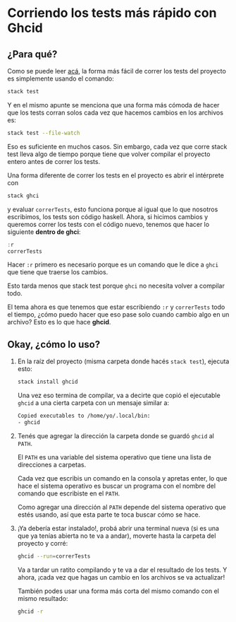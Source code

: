 # Corriendo los tests más rápido con Ghcid

## ¿Para qué?

Como se puede leer [acá](https://github.com/pdep-utn/enunciados-miercoles-noche/blob/master/pages/haskell/trabajo.md#pruebas-automatizadas), la forma más fácil de correr los tests del proyecto es simplemente usando el comando:

```bash
stack test
```

Y en el mismo apunte se menciona que una forma más cómoda de hacer que los tests corran solos cada vez que hacemos cambios en los archivos es:

```bash
stack test --file-watch
```

Eso es suficiente en muchos casos. Sin embargo, cada vez que corre stack test lleva algo de tiempo porque tiene que volver compilar el proyecto entero antes de correr los tests.

Una forma diferente de correr los tests en el proyecto es abrir el intérprete con

```bash
stack ghci
```

y evaluar `correrTests`, esto funciona porque al igual que lo que nosotros escribimos, los tests son código haskell. Ahora, si hicimos cambios y queremos correr los tests con el código nuevo, tenemos que hacer lo siguiente **dentro de ghci**:

```haskell
:r
correrTests
```

Hacer `:r` primero es necesario porque es un comando que le dice a `ghci` que tiene que traerse los cambios.

Esto tarda menos que stack test porque `ghci` no necesita volver a compilar todo.

El tema ahora es que tenemos que estar escribiendo `:r` y `correrTests` todo el tiempo, ¿cómo puedo hacer que eso pase solo cuando cambio algo en un archivo? Esto es lo que hace **ghcid**.

## Okay, ¿cómo lo uso?

1. En la raíz del proyecto (misma carpeta donde hacés `stack test`), ejecuta esto:
    ```bash
    stack install ghcid
    ```
    Una vez eso termina de compilar, va a decirte que copió el ejecutable `ghcid` a una cierta carpeta con un mensaje similar a:
    ```bash
    Copied executables to /home/yo/.local/bin:
    - ghcid
    ```

2. Tenés que agregar la dirección la carpeta donde se guardó `ghcid` al `PATH`.
   
   El `PATH` es una variable del sistema operativo que tiene una lista de direcciones a carpetas.

   Cada vez que escribis un comando en la consola y apretas enter, lo que hace el sistema operativo es buscar un programa con el nombre del comando que escribiste en el `PATH`.

   Como agregar una dirección al `PATH` depende del sistema operativo que estés usando, así que esta parte te toca buscar cómo se hace.

3. ¡Ya debería estar instalado!, probá abrir una terminal nueva (si es una que ya tenías abierta no te va a andar), moverte hasta la carpeta del proyecto y corré:
    ```bash
    ghcid --run=correrTests
    ```
    Va a tardar un ratito compilando y te va a dar el resultado de los tests. Y ahora, ¡cada vez que hagas un cambio en los archivos se va actualizar!

    También podes usar una forma más corta del mismo comando con el mismo resultado:
    ```bash
    ghcid -r
    ```
